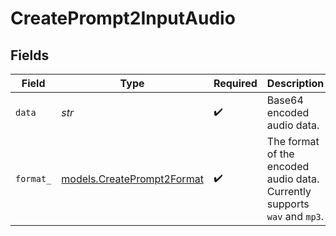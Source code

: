# CreatePrompt2InputAudio


## Fields

| Field                                                                     | Type                                                                      | Required                                                                  | Description                                                               |
| ------------------------------------------------------------------------- | ------------------------------------------------------------------------- | ------------------------------------------------------------------------- | ------------------------------------------------------------------------- |
| `data`                                                                    | *str*                                                                     | :heavy_check_mark:                                                        | Base64 encoded audio data.                                                |
| `format_`                                                                 | [models.CreatePrompt2Format](../models/createprompt2format.md)            | :heavy_check_mark:                                                        | The format of the encoded audio data. Currently supports `wav` and `mp3`. |